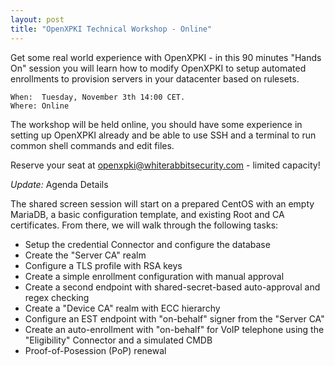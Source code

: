 ```yaml
---
layout: post
title: "OpenXPKI Technical Workshop - Online"
---
```


Get some real world experience with OpenXPKI - in this 90 minutes "Hands On" session you will learn how to modify OpenXPKI to setup automated enrollments to provision servers in your datacenter based on rulesets.

    When:  Tuesday, November 3th 14:00 CET.
    Where: Online    

The workshop will be held online, you should have some experience in setting up OpenXPKI already and be able to use SSH and a terminal to run common shell commands and edit files.

Reserve your seat at openxpki@whiterabbitsecurity.com - limited capacity!

*Update:* Agenda Details

The shared screen session will start on a prepared CentOS with an empty MariaDB, a basic configuration template, and existing Root and CA certificates. From there, we will walk through the following tasks:

* Setup the credential Connector and configure the database
* Create the "Server CA" realm
* Configure a TLS profile with RSA keys
* Create a simple enrollment configuration with manual approval
* Create a second endpoint with shared-secret-based auto-approval and regex checking
* Create a "Device CA" realm with ECC hierarchy
* Configure an EST endpoint with "on-behalf" signer from the "Server CA"
* Create an auto-enrollment with "on-behalf" for VoIP telephone using the "Eligibility" Connector and a simulated CMDB
* Proof-of-Posession (PoP) renewal

